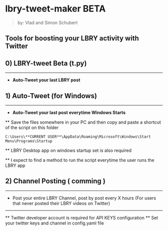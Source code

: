 # lbry-tweet-maker BETA

> by: Vlad and Simon Schubert 

## Tools for boosting your LBRY activity with Twitter 

## 0) LBRY-tweet Beta (t.py)
---
- **Auto-Tweet your last LBRY post**  

## 1) Auto-Tweet (for Windows) 
---
- **Auto-Tweet your last post everytime Windows Starts** 

** Save the files somewhere in your PC and then copy and paste a shortcut of the script on this folder

``` C:\Users\**CURRENT USER**\AppData\Roaming\Microsoft\Windows\Start Menu\Programs\Startup ```

** LBRY Desktop app on windows startup set is also required

** I expect to find a method to run the script everytime the user runs the LBRY app

## 2) Channel Posting ( comming ) 
---
- Post your entire LBRY Channel, post by post every X hours 
(For users that never posted their LBRY videos on Twitter) 


---
** Twitter developer account is required for API KEYS configuration
** Set your twitter keys and channel in config.yaml file 
